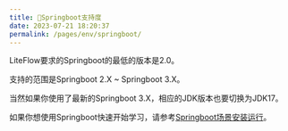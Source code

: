```yaml
---
title: 🌿Springboot支持度
date: 2023-07-21 18:20:37
permalink: /pages/env/springboot/
---
```


LiteFlow要求的Springboot的最低的版本是2.0。

支持的范围是Springboot 2.X ~ Springboot 3.X。

当然如果你使用了最新的Springboot 3.X，相应的JDK版本也要切换为JDK17。

如果你想使用Springboot快速开始学习，请参考[Springboot场景安装运行](/pages/quickstart/springboot/dependence/)。